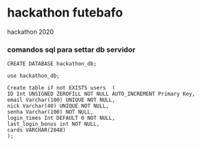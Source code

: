 # hackathon futebafo
hackathon 2020
### comandos sql para settar db servidor
```
CREATE DATABASE hackathon_db;

use hackathon_db;

Create table if not EXISTS users  (
ID Int UNSIGNED ZEROFILL NOT NULL AUTO_INCREMENT Primary Key,
email Varchar(100) UNIQUE NOT NULL,
nick Varchar(40) UNIQUE NOT NULL,
senha Varchar(100) NOT NULL,
login_times Int DEFAULT 0 NOT NULL,
last_login_bonus int NOT NULL,
cards VARCHAR(2048)
);

```
